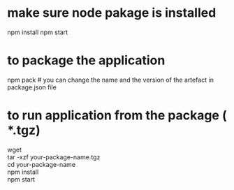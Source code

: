 # make sure node pakage is installed 
npm install
npm start
# to package the application 

npm pack     # you can change the name and the version of the artefact in package.json file

# to run application from the package ( *.tgz)
wget <Url of package> <br>
tar -xzf your-package-name.tgz <br>
cd your-package-name <br>
npm install <br>
npm start <br>



